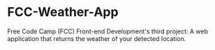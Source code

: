 # FCC-Weather-App
Free Code Camp (FCC) Front-end Development's third project: A web application that returns the weather of your detected location.
